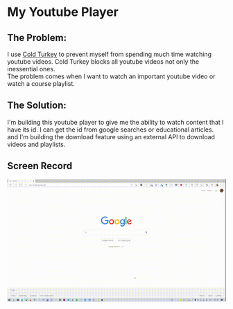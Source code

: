 # My Youtube Player

## The Problem:

I use [Cold Turkey](https://getcoldturkey.com/) to prevent myself from spending much time watching youtube videos. Cold Turkey blocks all youtube videos not only the inessential ones.  
The problem comes when I want to watch an important youtube video or watch a course playlist.

## The Solution:

I'm building this youtube player to give me the ability to watch content that I have its id. I can get the id from google searches or educational articles. and I'm building the download feature using an external API to download videos and playlists.

## Screen Record

![screen record](./screen-record.gif)
